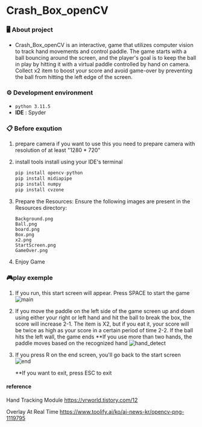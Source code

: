 # Crash_Box_openCV


### 🖥 About project
- Crash_Box_openCV is an interactive, game that utilizes computer vision to track hand movements and control paddle. The game starts with a ball bouncing around the screen, and the player's goal is to keep the ball in play by hitting it with a virtual paddle controlled by hand on camera. Collect x2 item to boost your score and avoid game-over by preventing the ball from hitting the left edge of the screen.



### ⚙️ Development environment
- `python 3.11.5`
- **IDE** : Spyder

### 📋 Before exqution
 1. prepare camera
if you want to use this you need to prepare camera with resolution of at least "1280 * 720"


 2. install tools
install using your IDE's terminal
    ```python
    pip install opencv-python
    pip install midiapipe
    pip install numpy
    pip install cvzone
    ```
    
4. Prepare the Resources:
Ensure the following images are present in the Resources directory:
    ```
    Background.png
    Ball.png
    board.png
    Box.png
    x2.png
    StartScreen.png
    GameOver.png
    ```
    
4. Enjoy Game

 
### 🎮play exemple
1. If you run, this start screen will appear. Press SPACE to start the game
    ![main](https://github.com/ywoolee/Crash_Box_openCV/assets/68912105/068fb70e-407e-4ecd-a148-bfa809421a49)
2. If you move the paddle on the left side of the game screen up and down using either your right or left hand and hit the ball to break the box, the score will increase
   2-1. The item is X2, but if you eat it, your score will be twice as high as your score in a certain period of time
   2-2. If the ball hits the left wall, the game ends
    **If you use more than two hands, the paddle moves based on the recognized hand
    ![hand_detect](https://github.com/ywoolee/Crash_Box_openCV/assets/68912105/40f0afaf-18ea-4643-8f57-be921cf04d5e)
3. If you press R on the end screen, you'll go back to the start screen
![end](https://github.com/ywoolee/Crash_Box_openCV/assets/68912105/eb6d0529-f4ad-46c7-81c9-7a294d07d0b8)

    **If you want to exit, press ESC to exit


#### reference
Hand Tracking Module
https://vrworld.tistory.com/12

Overlay At Real Time
https://www.toolify.ai/ko/ai-news-kr/opencv-png-1119795


